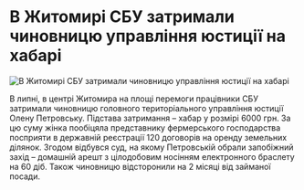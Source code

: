 В Житомирі СБУ затримали чиновницю управління юстиції на хабарі
====

![В Житомирі СБУ затримали чиновницю управління юстиції на хабарі](http://www.balashov.com.ua/uploads/1354705587_vzyatki.jpg)

В липні, в центрі Житомира на площі перемоги працівники СБУ затримали чиновницю головного територіального управління юстиції Олену Петровську. Підстава затримання – хабар у розмірі 6000 грн. За цю суму жінка пообіцяла представнику фермерського господарства посприяти в державній реєстрації 120 договорів на оренду земельних ділянок.  Згодом відбувся суд, на якому Петровській обрали запобіжний захід – домашній арешт з цілодобовим носінням електронного браслету на 60 діб. Також чиновницю відсторонили на 2 місяці від займаної посади.